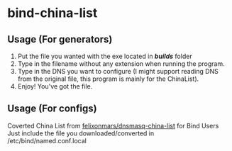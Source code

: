 # bind-china-list


## Usage (For generators)

1. Put the file you wanted with the exe located in ***builds*** folder
2. Type in the filename without any extension when running the program. 
3. Type in the DNS you want to configure 
(I might support reading DNS from the original file, this program is mainly for the ChinaList). 
4. Enjoy! You've got the file.

## Usage (For configs)
Coverted China List from [felixonmars/dnsmasq-china-list](https://github.com/felixonmars/dnsmasq-china-list) for Bind Users
Just include the file you downloaded/converted in /etc/bind/named.conf.local



